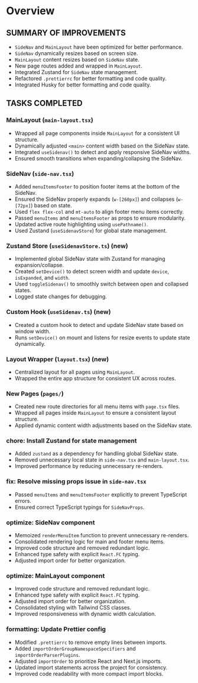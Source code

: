 # Overview

## SUMMARY OF IMPROVEMENTS

- `SideNav` and `MainLayout` have been optimized for better performance.
- `SideNav` dynamically resizes based on screen size.
- `MainLayout` content resizes based on `SideNav` state.
- New page routes added and wrapped in `MainLayout`.
- Integrated Zustand for `SideNav` state management.
- Refactored `.prettierrc` for better formatting and code quality.
- Integrated Husky for better formatting and code quality.

## TASKS COMPLETED

### MainLayout (`main-layout.tsx`)

- Wrapped all page components inside `MainLayout` for a consistent UI structure.
- Dynamically adjusted `<main>` content width based on the SideNav state.
- Integrated `useSidenav()` to detect and apply responsive SideNav widths.
- Ensured smooth transitions when expanding/collapsing the SideNav.

### SideNav (`side-nav.tsx`)

- Added `menuItemsFooter` to position footer items at the bottom of the SideNav.
- Ensured the SideNav properly expands (`w-[260px]`) and collapses (`w-[72px]`) based on state.
- Used `flex flex-col` and `mt-auto` to align footer menu items correctly.
- Passed `menuItems` and `menuItemsFooter` as props to ensure modularity.
- Updated active route highlighting using `usePathname()`.
- Used Zustand (`useSidenavStore`) for global state management.

### Zustand Store (`useSidenavStore.ts`) (new)

- Implemented global SideNav state with Zustand for managing expansion/collapse.
- Created `setDevice()` to detect screen width and update `device`, `isExpanded`, and `width`.
- Used `toggleSidenav()` to smoothly switch between open and collapsed states.
- Logged state changes for debugging.

### Custom Hook (`useSidenav.ts`) (new)

- Created a custom hook to detect and update SideNav state based on window width.
- Runs `setDevice()` on mount and listens for resize events to update state dynamically.

### Layout Wrapper (`layout.tsx`) (new)

- Centralized layout for all pages using `MainLayout`.
- Wrapped the entire app structure for consistent UX across routes.

### New Pages (`pages/`)

- Created new route directories for all menu items with `page.tsx` files.
- Wrapped all pages inside `MainLayout` to ensure a consistent layout structure.
- Applied dynamic content width adjustments based on the SideNav state.

### chore: Install Zustand for state management

- Added `zustand` as a dependency for handling global SideNav state.
- Removed unnecessary local state in `side-nav.tsx` and `main-layout.tsx`.
- Improved performance by reducing unnecessary re-renders.

### fix: Resolve missing props issue in `side-nav.tsx`

- Passed `menuItems` and `menuItemsFooter` explicitly to prevent TypeScript errors.
- Ensured correct TypeScript typings for `SideNavProps`.

### optimize: SideNav component

- Memoized `renderMenuItem` function to prevent unnecessary re-renders.
- Consolidated rendering logic for main and footer menu items.
- Improved code structure and removed redundant logic.
- Enhanced type safety with explicit `React.FC` typing.
- Adjusted import order for better organization.

### optimize: MainLayout component

- Improved code structure and removed redundant logic.
- Enhanced type safety with explicit `React.FC` typing.
- Adjusted import order for better organization.
- Consolidated styling with Tailwind CSS classes.
- Improved responsiveness with dynamic width calculation.

### formatting: Update Prettier config

- Modified `.prettierrc` to remove empty lines between imports.
- Added `importOrderGroupNamespaceSpecifiers` and `importOrderParserPlugins`.
- Adjusted `importOrder` to prioritize React and Next.js imports.
- Updated import statements across the project for consistency.
- Improved code readability with more compact import blocks.